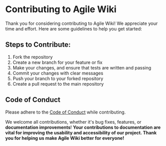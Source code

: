 # Contributing to Agile Wiki

Thank you for considering contributing to Agile Wiki! We appreciate your time and effort. Here are some guidelines to help you get started:

## Steps to Contribute:
1. Fork the repository
2. Create a new branch for your feature or fix
3. Make your changes, and ensure that tests are written and passing
4. Commit your changes with clear messages
5. Push your branch to your forked repository
6. Create a pull request to the main repository

## Code of Conduct
Please adhere to the [Code of Conduct](CODE_OF_CONDUCT.md) while contributing.

We welcome all contributions, whether it's bug fixes, features, or **documentation improvements**! **Your contributions to documentation are vital for improving the usability and accessibility of our project. Thank you for helping us make Agile Wiki better for everyone!**